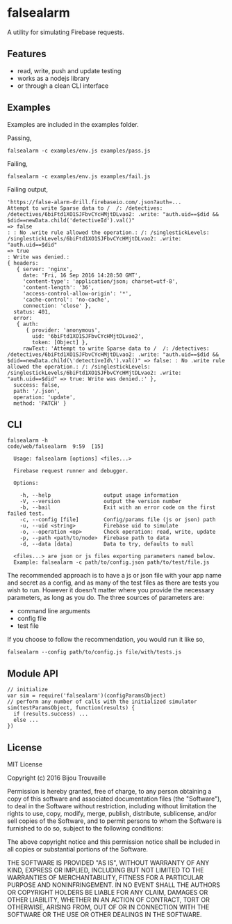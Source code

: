 # falsealarm

A utility for simulating Firebase requests.

## Features

- read, write, push and update testing
- works as a nodejs library 
- or through a clean CLI interface

## Examples

Examples are included in the examples folder.

Passing,

```
falsealarm -c examples/env.js examples/pass.js
```

Failing,

```
falsealarm -c examples/env.js examples/fail.js
```

Failing output,

```
'https://false-alarm-drill.firebaseio.com/.json?auth=...
Attempt to write Sparse data to /  /: /detectives: /detectives/6biFtd1XO1SJFbvCYcHMjtDLvao2: .write: "auth.uid==$did && $did==newData.child('detectiveId').val()"
=> false
: : No .write rule allowed the operation.: /: /singlestickLevels: /singlestickLevels/6biFtd1XO1SJFbvCYcHMjtDLvao2: .write: "auth.uid==$did"
=> true
: Write was denied.:
{ headers:
   { server: 'nginx',
     date: 'Fri, 16 Sep 2016 14:28:50 GMT',
     'content-type': 'application/json; charset=utf-8',
     'content-length': '36',
     'access-control-allow-origin': '*',
     'cache-control': 'no-cache',
     connection: 'close' },
  status: 401,
  error:
   { auth:
      { provider: 'anonymous',
        uid: '6biFtd1XO1SJFbvCYcHMjtDLvao2',
        token: [Object] },
     rawText: 'Attempt to write Sparse data to /  /: /detectives: /detectives/6biFtd1XO1SJFbvCYcHMjtDLvao2: .write: "auth.uid==$did && $did==newData.child(\'detectiveId\').val()" => false: : No .write rule allowed the operation.: /: /singlestickLevels: /singlestickLevels/6biFtd1XO1SJFbvCYcHMjtDLvao2: .write: "auth.uid==$did" => true: Write was denied.:' },
  success: false,
  path: '/.json',
  operation: 'update',
  method: 'PATCH' }

```

## CLI

```
falsealarm -h                                                                           code/web/falsealarm  9:59  [15]

  Usage: falsealarm [options] <files...>

  Firebase request runner and debugger.

  Options:

    -h, --help                 output usage information
    -V, --version              output the version number
    -b, --bail                 Exit with an error code on the first failed test.
    -c, --config [file]        Config/params file (js or json) path
    -u, --uid <string>         Firebase uid to simulate
    -o, --operation <op>       Check operation: read, write, update
    -p, --path <path/to/node>  Firebase path to data
    -d, --data [data]          Data to try, defaults to null

  <files...> are json or js files exporting parameters named below.
  Example: falsealarm -c path/to/config.json path/to/test/file.js
```

The recommended approach is to have a js or json file with your app name and secret as a config, 
and as many of the test files as there are tests you wish to run. However it doesn't matter where 
you provide the necessary parameters, as long as you do. The three sources of parameters are: 

- command line arguments
- config file
- test file

If you choose to follow the recommendation, you would run it like so,

`falsealarm --config path/to/config.js file/with/tests.js`

## Module API

```
// initialize
var sim = require('falsealarm')(configParamsObject)
// perform any number of calls with the initialized simulator
sim(testParamsObject, function(results) {
  if (results.success) ...
  else ...
})
```

## License

MIT License

Copyright (c) 2016 Bijou Trouvaille

Permission is hereby granted, free of charge, to any person obtaining a copy
of this software and associated documentation files (the "Software"), to deal
in the Software without restriction, including without limitation the rights
to use, copy, modify, merge, publish, distribute, sublicense, and/or sell
copies of the Software, and to permit persons to whom the Software is
furnished to do so, subject to the following conditions:

The above copyright notice and this permission notice shall be included in all
copies or substantial portions of the Software.

THE SOFTWARE IS PROVIDED "AS IS", WITHOUT WARRANTY OF ANY KIND, EXPRESS OR
IMPLIED, INCLUDING BUT NOT LIMITED TO THE WARRANTIES OF MERCHANTABILITY,
FITNESS FOR A PARTICULAR PURPOSE AND NONINFRINGEMENT. IN NO EVENT SHALL THE
AUTHORS OR COPYRIGHT HOLDERS BE LIABLE FOR ANY CLAIM, DAMAGES OR OTHER
LIABILITY, WHETHER IN AN ACTION OF CONTRACT, TORT OR OTHERWISE, ARISING FROM,
OUT OF OR IN CONNECTION WITH THE SOFTWARE OR THE USE OR OTHER DEALINGS IN THE
SOFTWARE.
